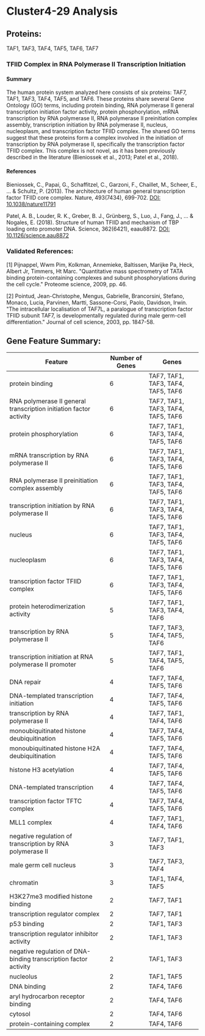 # Cluster4-29 Analysis

## Proteins: 

TAF1, TAF3, TAF4, TAF5, TAF6, TAF7

### TFIID Complex in RNA Polymerase II Transcription Initiation

#### Summary

The human protein system analyzed here consists of six proteins: TAF7, TAF1, TAF3, TAF4, TAF5, and TAF6. These proteins share several Gene Ontology (GO) terms, including protein binding, RNA polymerase II general transcription initiation factor activity, protein phosphorylation, mRNA transcription by RNA polymerase II, RNA polymerase II preinitiation complex assembly, transcription initiation by RNA polymerase II, nucleus, nucleoplasm, and transcription factor TFIID complex. The shared GO terms suggest that these proteins form a complex involved in the initiation of transcription by RNA polymerase II, specifically the transcription factor TFIID complex. This complex is not novel, as it has been previously described in the literature (Bieniossek et al., 2013; Patel et al., 2018).

#### References

Bieniossek, C., Papai, G., Schaffitzel, C., Garzoni, F., Chaillet, M., Scheer, E., ... & Schultz, P. (2013). The architecture of human general transcription factor TFIID core complex. Nature, 493(7434), 699-702. [DOI: 10.1038/nature11791](https://doi.org/10.1038/nature11791)

Patel, A. B., Louder, R. K., Greber, B. J., Grünberg, S., Luo, J., Fang, J., ... & Nogales, E. (2018). Structure of human TFIID and mechanism of TBP loading onto promoter DNA. Science, 362(6421), eaau8872. [DOI: 10.1126/science.aau8872](https://doi.org/10.1126/science.aau8872)

### Validated References: 

[1] Pijnappel, Wwm Pim, Kolkman, Annemieke, Baltissen, Marijke Pa, Heck, Albert Jr, Timmers, Ht Marc. "Quantitative mass spectrometry of TATA binding protein-containing complexes and subunit phosphorylations during the cell cycle." Proteome science, 2009, pp. 46.

[2] Pointud, Jean-Christophe, Mengus, Gabrielle, Brancorsini, Stefano, Monaco, Lucia, Parvinen, Martti, Sassone-Corsi, Paolo, Davidson, Irwin. "The intracellular localisation of TAF7L, a paralogue of transcription factor TFIID subunit TAF7, is developmentally regulated during male germ-cell differentiation." Journal of cell science, 2003, pp. 1847-58.



## Gene Feature Summary: 

| Feature | Number of Genes | Genes |
| --- | --- | --- |
| protein binding | 6 | TAF7, TAF1, TAF3, TAF4, TAF5, TAF6 |
| RNA polymerase II general transcription initiation factor activity | 6 | TAF7, TAF1, TAF3, TAF4, TAF5, TAF6 |
| protein phosphorylation | 6 | TAF7, TAF1, TAF3, TAF4, TAF5, TAF6 |
| mRNA transcription by RNA polymerase II | 6 | TAF7, TAF1, TAF3, TAF4, TAF5, TAF6 |
| RNA polymerase II preinitiation complex assembly | 6 | TAF7, TAF1, TAF3, TAF4, TAF5, TAF6 |
|  transcription initiation by RNA polymerase II | 6 | TAF7, TAF1, TAF3, TAF4, TAF5, TAF6 |
| nucleus | 6 | TAF7, TAF1, TAF3, TAF4, TAF5, TAF6 |
| nucleoplasm | 6 | TAF7, TAF1, TAF3, TAF4, TAF5, TAF6 |
| transcription factor TFIID complex | 6 | TAF7, TAF1, TAF3, TAF4, TAF5, TAF6 |
| protein heterodimerization activity | 5 | TAF7, TAF1, TAF3, TAF4, TAF6 |
|  transcription by RNA polymerase II | 5 | TAF7, TAF3, TAF4, TAF5, TAF6 |
| transcription initiation at RNA polymerase II promoter | 5 | TAF7, TAF1, TAF4, TAF5, TAF6 |
|  DNA repair | 4 | TAF7, TAF4, TAF5, TAF6 |
| DNA-templated transcription initiation | 4 | TAF7, TAF4, TAF5, TAF6 |
| transcription by RNA polymerase II | 4 | TAF7, TAF1, TAF4, TAF6 |
| monoubiquitinated histone deubiquitination | 4 | TAF7, TAF4, TAF5, TAF6 |
| monoubiquitinated histone H2A deubiquitination | 4 | TAF7, TAF4, TAF5, TAF6 |
| histone H3 acetylation | 4 | TAF7, TAF4, TAF5, TAF6 |
|  DNA-templated transcription | 4 | TAF7, TAF4, TAF5, TAF6 |
| transcription factor TFTC complex | 4 | TAF7, TAF4, TAF5, TAF6 |
| MLL1 complex | 4 | TAF7, TAF1, TAF4, TAF6 |
| negative regulation of transcription by RNA polymerase II | 3 | TAF7, TAF1, TAF3 |
| male germ cell nucleus | 3 | TAF7, TAF3, TAF4 |
| chromatin | 3 | TAF1, TAF4, TAF5 |
| H3K27me3 modified histone binding | 2 | TAF7, TAF1 |
| transcription regulator complex | 2 | TAF7, TAF1 |
| p53 binding | 2 | TAF1, TAF3 |
| transcription regulator inhibitor activity | 2 | TAF1, TAF3 |
| negative regulation of DNA-binding transcription factor activity | 2 | TAF1, TAF3 |
| nucleolus | 2 | TAF1, TAF5 |
| DNA binding | 2 | TAF4, TAF6 |
| aryl hydrocarbon receptor binding | 2 | TAF4, TAF6 |
| cytosol | 2 | TAF4, TAF6 |
| protein-containing complex | 2 | TAF4, TAF6 |

